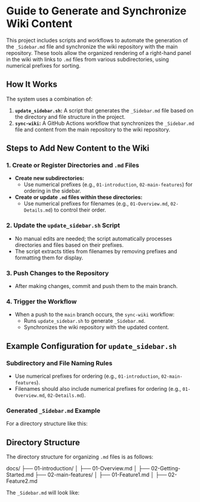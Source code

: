# Guide to Generate and Synchronize Wiki Content

This project includes scripts and workflows to automate the generation of the `_Sidebar.md` file and synchronize the wiki repository with the main repository. These tools allow the organized rendering of a right-hand panel in the wiki with links to `.md` files from various subdirectories, using numerical prefixes for sorting.

## How It Works

The system uses a combination of:
1. **`update_sidebar.sh`:** A script that generates the `_Sidebar.md` file based on the directory and file structure in the project.
2. **`sync-wiki`:** A GitHub Actions workflow that synchronizes the `_Sidebar.md` file and content from the main repository to the wiki repository.

## Steps to Add New Content to the Wiki

### 1. Create or Register Directories and `.md` Files
- **Create new subdirectories:**  
  - Use numerical prefixes (e.g., `01-introduction`, `02-main-features`) for ordering in the sidebar.  
- **Create or update `.md` files within these directories:**  
  - Use numerical prefixes for filenames (e.g., `01-Overview.md`, `02-Details.md`) to control their order.  

### 2. Update the `update_sidebar.sh` Script
- No manual edits are needed; the script automatically processes directories and files based on their prefixes.  
- The script extracts titles from filenames by removing prefixes and formatting them for display.

### 3. Push Changes to the Repository
- After making changes, commit and push them to the main branch.  

### 4. Trigger the Workflow
- When a push to the `main` branch occurs, the `sync-wiki` workflow:
  - Runs `update_sidebar.sh` to generate `_Sidebar.md`.  
  - Synchronizes the wiki repository with the updated content.

## Example Configuration for `update_sidebar.sh`

### Subdirectory and File Naming Rules
- Use numerical prefixes for ordering (e.g., `01-introduction`, `02-main-features`).
- Filenames should also include numerical prefixes for ordering (e.g., `01-Overview.md`, `02-Details.md`).

### Generated `_Sidebar.md` Example
For a directory structure like this:

## Directory Structure

The directory structure for organizing `.md` files is as follows:

docs/
├── 01-introduction/
│   ├── 01-Overview.md
│   ├── 02-Getting-Started.md
├── 02-main-features/
│   ├── 01-Feature1.md
│   ├── 02-Feature2.md


The `_Sidebar.md` will look like:



